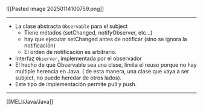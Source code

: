![[Pasted image 20250114100759.png]]
***
- La clase abstracta `Observable` para el subject
	- Tiene métodos (setChanged, notifyObserver, etc...)
	- hay que ejecutar setChanged antes de notificar (sino se ignora la notificación)
	- El orden de notificación es arbitrario.
- Interfaz `Observer`, implementada por el observador
- El hecho de que Observable sea una clase, limita el reuso porque no hay multiple herencia en Java. ( de esta manera, una clase que vaya a ser subject, no puede heredar de otros lados).
- Este tipo de implementación permite pull y push.
***
[[MELI/Java/Java]]